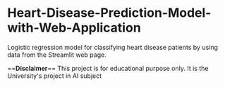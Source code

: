 # Heart-Disease-Prediction-Model-with-Web-Application
Logistic regression model for classifying heart disease patients by using data from the Streamlit web page. 

==**Disclaimer**==
This project is for educational purpose only. It is the University's project in AI subject
